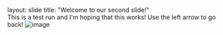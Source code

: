 layout: slide
title: "Welcome to our second slide!"\
This is a test run and I'm hoping that this works!
Use the left arrow to go back!
![image](https://user-images.githubusercontent.com/82555766/114806080-b9298400-9dd6-11eb-80b9-916f38ea4999.png)
